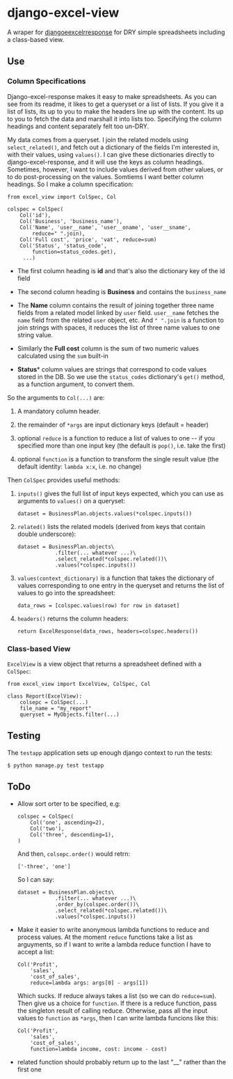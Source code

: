 django-excel-view
=================

A wraper for
[djangoeexcelrresponse](https://bitbucket.org/kmike/django-excel-response)
for DRY simple spreadsheets including a class-based view.

Use
---

### Column Specifications

Django-excel-response makes it easy to make spreadsheets. As you can see
from its readme, it likes to get a queryset or a list of lists. If you
give it a list of lists, its up to you to make the headers line up with
the content. Its up to you to fetch the data and marshall it into lists
too. Specifying the column headings and content separately felt too
un-DRY.

My data comes from a queryset. I join the related models using
`select_related()`, and fetch out a dictionary of the fields I'm
interested in, with their values, using `values()`. I can give these
dictionaries directly to django-excel-response, and it will use the keys
as column headings. Sometimes, however, I want to include values derived
from other values, or to do post-processing on the values. Somtiems I
want better column headings. So I make a column specification:

    from excel_view import ColSpec, Col

    colspec = ColSpec(
        Col('id'),
        Col('Business', 'business_name'),
        Col('Name', 'user__name', 'user__oname', 'user__sname',
            reduce=" ".join),
        Col('Full cost', 'price', 'vat', reduce=sum)
        Col('Status', 'status_code',
            function=status_codes.get),
         ...)

-   The first column heading is **id** and that's also the dictionary
    key of the id field

-   The second column heading is **Business** and contains the
    `business_name`

-   The **Name** column contains the result of joining together three
    name fields from a related model linked by `user` field.
    `user__name` fetches the `name` field from the related `user`
    object, etc. And `" ".join` is a function to join strings with
    spaces, it reduces the list of three name values to one string
    value.

-   Similarly the **Full cost** column is the sum of two numeric values
    calculated using the `sum` built-in

-   **Status**\* column values are strings that correspond to code
    values stored in the DB. So we use the `status_codes` dictionary's
    `get()` method, as a function argument, to convert them.

So the arguments to `Col(...)` are:

1.  A mandatory column header.

2.  the remainder of `*args` are input dictionary keys (default =
    header)

3.  optional `reduce` is a function to reduce a list of values to one --
    if you specified more than one input key (the default is `pop()`,
    i.e. take the first)

4.  optional `function` is a function to transform the single result
    value (the default identity: `lambda x:x`, i.e. no change)

Then `ColSpec` provides useful methods:

1.  `inputs()` gives the full list of input keys expected, which you can
    use as arguments to `values()` on a queryset:

        dataset = BusinessPlan.objects.values(*colspec.inputs())

2.  `related()` lists the related models (derived from keys that contain
    double underscore):

        dataset = BusinessPlan.objects\
                    .filter(... whatever ...)\
                    .select_related(*colspec.related())\
                    .values(*colspec.inputs())

3.  `values(context_dictionary)` is a function that takes the dictionary
    of values corresponding to one entry in the queryset and returns the
    list of values to go into the spreadsheet:

        data_rows = [colspec.values(row) for row in dataset]

4.  `headers()` returns the column headers:

        return ExcelResponse(data_rows, headers=colspec.headers())

### Class-based View

`ExcelView` is a view object that returns a spreadsheet defined with a
`ColSpec`:

    from excel_view import ExcelView, ColSpec, Col

    class Report(ExcelView):
        colsepc = ColSpec(...)
        file_name = "my_report"
        queryset = MyObjects.filter(...)

Testing
-------

The `testapp` application sets up enough django context to run the
tests:

    $ python manage.py test testapp

ToDo
----

-   Allow sort orter to be specified, e.g:

        colspec = ColSpec(
            Col('one', ascending=2),
            Col('two'),
            Col('three', descending=1),
        )

    And then, `colsepc.order()` would retrn:

        ['-three', 'one']

    So I can say:

        dataset = BusinessPlan.objects\
                    .filter(... whatever ...)\
                    .order_by(colspec.order())\
                    .select_related(*colspec.related())\
                    .values(*colspec.inputs())

-   Make it easier to write anonymous lambda functions to reduce and
    process values. At the moment `reduce` functions take a list as
    arguyments, so if I want to write a lambda reduce function I have to
    accept a list:

        Col('Profit', 
            'sales', 
            'cost_of_sales', 
            reduce=lambda args: args[0] - args[1])

    Which sucks. If reduce always takes a list (so we can do
    `reduce=sum`). Then give us a choice for `function`. If there is a
    reduce function, pass the singleton result of calling reduce.
    Otherwise, pass all the input values to `function` as `*args`, then
    I can write lambda funcions like this:

        Col('Profit', 
            'sales', 
            'cost_of_sales', 
            function=lambda income, cost: income - cost)

- related function should probably return up to the last "__" rather than the first one
